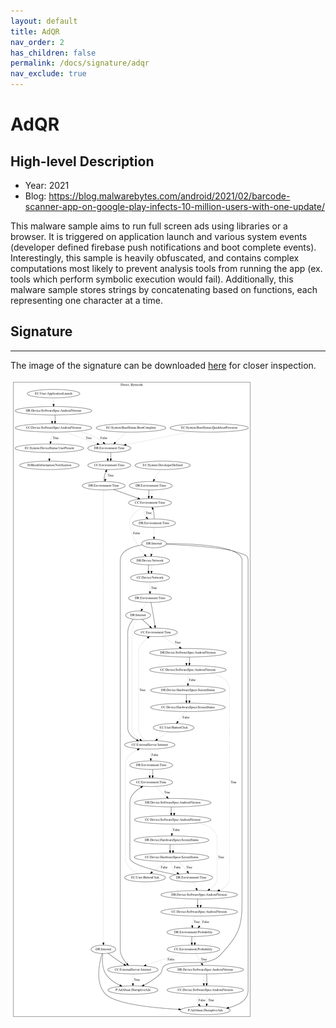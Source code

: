 ```yaml
---
layout: default
title: AdQR
nav_order: 2
has_children: false
permalink: /docs/signature/adqr
nav_exclude: true
---
```


# AdQR

## High-level Description

* Year: 2021
* Blog: https://blog.malwarebytes.com/android/2021/02/barcode-scanner-app-on-google-play-infects-10-million-users-with-one-update/

This malware sample aims to run full screen ads using libraries or a browser. It is triggered on application launch and various system events (developer defined firebase push notifications and boot complete events). Interestingly, this sample is heavily obfuscated, and contains complex computations most likely to prevent analysis tools from running the app (ex. tools which perform symbolic execution would fail). Additionally, this malware sample stores strings by concatenating based on functions, each representing one character at a time.

## Signature
---

The image of the signature can be downloaded [here](../../img/signatures/AdQR.png) for closer inspection.

![](../../img/signatures/AdQR.png)
